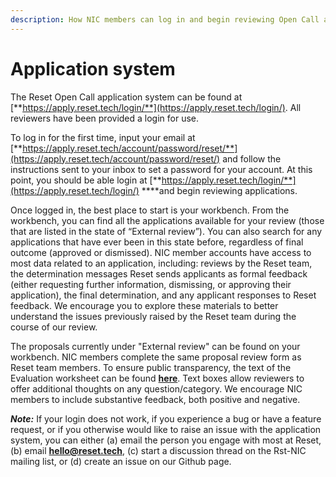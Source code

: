 ```yaml
---
description: How NIC members can log in and begin reviewing Open Call applications.
---
```


# Application system

The Reset Open Call application system can be found at [**https://apply.reset.tech/login/**](https://apply.reset.tech/login/). All reviewers have been provided a login for use. 

To log in for the first time, input your email at [**https://apply.reset.tech/account/password/reset/**](https://apply.reset.tech/account/password/reset/) and follow the instructions sent to your inbox to set a password for your account. At this point, you should be able login at [**https://apply.reset.tech/login/**](https://apply.reset.tech/login/) ****and begin reviewing applications.

Once logged in, the best place to start is your workbench. From the workbench, you can find all the applications available for your review \(those that are listed in the state of “External review”\). You can also search for any applications that have ever been in this state before, regardless of final outcome \(approved or dismissed\). NIC member accounts have access to most data related to an application, including: reviews by the Reset team, the determination messages Reset sends applicants as formal feedback \(either requesting further information, dismissing, or approving their application\), the final determination, and any applicant responses to Reset feedback. We encourage you to explore these materials to better understand the issues previously raised by the Reset team during the course of our review.

The proposals currently under "External review" can be found on your workbench. NIC members complete the same proposal review form as Reset team members. To ensure public transparency, the text of the Evaluation worksheet can be found [**here**](https://guide.reset.tech/for-reviewers/reviewing-applications/evaluation-worksheet). Text boxes allow reviewers to offer additional thoughts on any question/category. We encourage NIC members to include substantive feedback, both positive and negative.

_**Note:**_ If your login does not work, if you experience a bug or have a feature request, or if you otherwise would like to raise an issue with the application system, you can either \(a\) email the person you engage with most at Reset, \(b\) email [**hello@reset.tech**](mailto://hello@reset.tech), \(c\) start a discussion thread on the Rst-NIC mailing list, or \(d\) create an issue on our ​Github page​.

